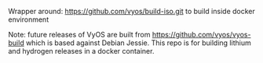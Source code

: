 Wrapper around:
  https://github.com/vyos/build-iso.git
to build inside docker environment

Note: future releases of VyOS are built from https://github.com/vyos/vyos-build
which is based against Debian Jessie.  This repo is for building lithium and
hydrogen releases in a docker container.

